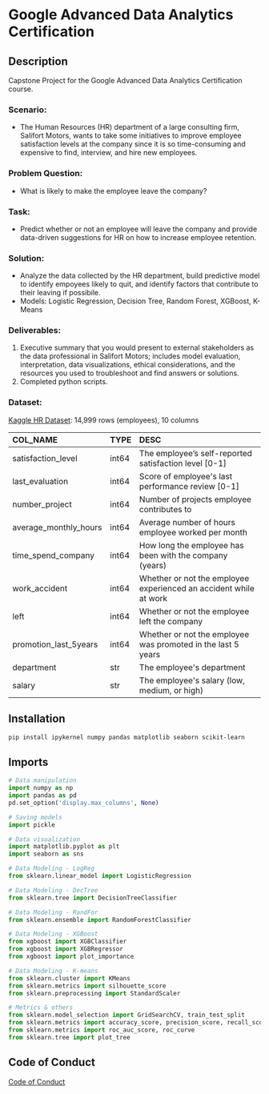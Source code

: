 # Google Advanced Data Analytics Certification

## Description

Capstone Project for the Google Advanced Data Analytics Certification course.

### Scenario:

* The Human Resources (HR) department of a large consulting firm, Salifort Motors, wants to take some initiatives to improve employee satisfaction levels at the company since it is so time-consuming and expensive to find, interview, and hire new employees.

### Problem Question:

* What is likely to make the employee leave the company?

### Task:

* Predict whether or not an employee will leave the company and provide data-driven suggestions for HR on how to increase employee retention.

### Solution:

* Analyze the data collected by the HR department, build predictive model to identify empoyees likely to quit, and identify factors that contribute to their leaving if possibile.
* Models: Logistic Regression, Decision Tree, Random Forest, XGBoost, K-Means

### Deliverables:

1. Executive summary that you would present to external stakeholders as the data professional in Salifort Motors; includes model evaluation, interpretation, data visualizations, ethical considerations, and the resources you used to troubleshoot and find answers or solutions.
2. Completed python scripts.

### Dataset:

[Kaggle HR Dataset](https://www.kaggle.com/datasets/mfaisalqureshi/hr-analytics-and-job-prediction): 14,999 rows (employees), 10 columns

| COL_NAME              | TYPE  | DESC                                                              |
| :-------------------- | :---- | :---------------------------------------------------------------- |
| satisfaction_level    | int64 | The employee’s self-reported satisfaction level [0-1]            |
| last_evaluation       | int64 | Score of employee's last performance review [0-1]                 |
| number_project        | int64 | Number of projects employee contributes to                        |
| average_monthly_hours | int64 | Average number of hours employee worked per month                 |
| time_spend_company    | int64 | How long the employee has been with the company (years)           |
| work_accident         | int64 | Whether or not the employee experienced an accident while at work |
| left                  | int64 | Whether or not the employee left the company                      |
| promotion_last_5years | int64 | Whether or not the employee was promoted in the last 5 years      |
| department            | str   | The employee's department                                         |
| salary                | str   | The employee's salary (low, medium, or high)                      |

## Installation

```bash
pip install ipykernel numpy pandas matplotlib seaborn scikit-learn
```

## Imports

```python
# Data manipulation
import numpy as np
import pandas as pd
pd.set_option('display.max_columns', None)

# Saving models
import pickle

# Data visualization
import matplotlib.pyplot as plt
import seaborn as sns

# Data Modeling - LogReg
from sklearn.linear_model import LogisticRegression

# Data Modeling - DecTree
from sklearn.tree import DecisionTreeClassifier

# Data Modeling - RandFor
from sklearn.ensemble import RandomForestClassifier

# Data Modeling - XGBoost
from xgboost import XGBClassifier
from xgboost import XGBRegressor
from xgboost import plot_importance

# Data Modeling - K-means
from sklearn.cluster import KMeans
from sklearn.metrics import silhouette_score
from sklearn.preprocessing import StandardScaler

# Metrics & others
from sklearn.model_selection import GridSearchCV, train_test_split
from sklearn.metrics import accuracy_score, precision_score, recall_score,f1_score, confusion_matrix, ConfusionMatrixDisplay, classification_report
from sklearn.metrics import roc_auc_score, roc_curve
from sklearn.tree import plot_tree
```

## Code of Conduct

[Code of Conduct](https://www.python.org/psf/conduct/)
